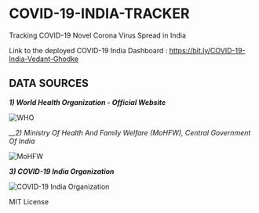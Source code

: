 # COVID-19-INDIA-TRACKER
Tracking COVID-19 Novel Corona Virus Spread in India

Link to the deployed COVID-19 India Dashboard : https://bit.ly/COVID-19-India-Vedant-Ghodke


## DATA SOURCES


*__1) World Health Organization - Official Website__*

![WHO](https://covid19.who.int/region/searo/country/in)

*__2) Ministry Of Health And Family Welfare (MoHFW), Central Government Of India*

![MoHFW](https://www.mohfw.gov.in/)

*__3) COVID-19  India Organization__*

![COVID-19 India Organization](https://www.covid19india.org/)

MIT License

